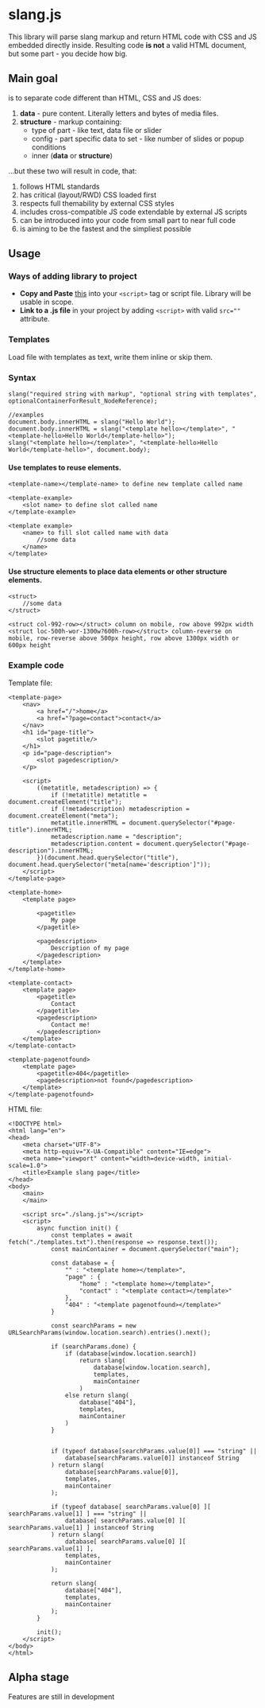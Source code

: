 # slang.js

This library will parse slang markup and return HTML code with CSS and JS embedded directly inside. Resulting code **is not** a valid HTML document, but some part - you decide how big.

## Main goal

is to separate code different than HTML, CSS and JS does:

1. **data** - pure content. Literally letters and bytes of media files.
2. **structure** - markup containing: 
    - type of part - like text, data file or slider
    - config - part specific data to set - like number of slides or popup conditions
    - inner (**data** or **structure**)

...but these two will result in code, that:
1. follows HTML standards
2. has critical (layout/RWD) CSS loaded first
3. respects full themability by external CSS styles
4. includes cross-compatible JS code extendable by external JS scripts
5. can be introduced into your code from small part to near full code
6. is aiming to be the fastest and the simpliest possible

## Usage

### Ways of adding library to project

- **Copy and Paste** [this](https://raw.githubusercontent.com/grezisek/grezisek-libraries/main/slang/slang.js) into your `<script>` tag or script file. Library will be usable in scope.
- **Link to a .js file** in your project by adding `<script>` with valid `src=""` attribute.

### Templates

Load file with templates as text, write them inline or skip them.

### Syntax
```
slang("required string with markup", "optional string with templates", optionalContainerForResult_NodeReference);

//examples
document.body.innerHTML = slang("Hello World");
document.body.innerHTML = slang("<template hello></template>", "<template-hello>Hello World</template-hello>");
slang("<template hello></template>", "<template-hello>Hello World</template-hello>", document.body);
```


#### Use templates to reuse elements.

```
<template-name></template-name> to define new template called name

<template-example>
    <slot name> to define slot called name
</template-example>

<template example>
    <name> to fill slot called name with data
        //some data 
    </name>
</template>
```

#### Use structure elements to place data elements or other structure elements.

```
<struct>
    //some data
</struct>

<struct col-992-row></struct> column on mobile, row above 992px width
<struct loc-500h-wor-1300w?600h-row></struct> column-reverse on mobile, row-reverse above 500px height, row above 1300px width or 600px height
```

### Example code

Template file:

```
<template-page>
    <nav>
        <a href="/">home</a>
        <a href="?page=contact">contact</a>
    </nav>
    <h1 id="page-title">
        <slot pagetitle/>
    </h1>
    <p id="page-description">
        <slot pagedescription/>
    </p>
    
    <script>
        ((metatitle, metadescription) => {
            if (!metatitle) metatitle = document.createElement("title");
            if (!metadescription) metadescription = document.createElement("meta");
            metatitle.innerHTML = document.querySelector("#page-title").innerHTML;
            metadescription.name = "description";
            metadescription.content = document.querySelector("#page-description").innerHTML;
        })(document.head.querySelector("title"), document.head.querySelector("meta[name='description']"));
    </script>
</template-page>

<template-home>
    <template page>
    
        <pagetitle>
            My page
        </pagetitle>
        
        <pagedescription>
            Description of my page
        </pagedescription>
    </template>
</template-home>

<template-contact>
    <template page>
        <pagetitle>
            Contact
        </pagetitle>
        <pagedescription>
            Contact me!
        </pagedescription>
    </template>
</template-contact>

<template-pagenotfound>
    <template page>
        <pagetitle>404</pagetitle>
        <pagedescription>not found</pagedescription>
    </template>
</template-pagenotfound>

```

HTML file:

```
<!DOCTYPE html>
<html lang="en">
<head>
    <meta charset="UTF-8">
    <meta http-equiv="X-UA-Compatible" content="IE=edge">
    <meta name="viewport" content="width=device-width, initial-scale=1.0">
    <title>Example slang page</title>
</head>
<body>
    <main>
    </main>

    <script src="./slang.js"></script>
    <script>
        async function init() {
            const templates = await fetch("./templates.txt").then(response => response.text());
            const mainContainer = document.querySelector("main");

            const database = {
                "" : "<template home></template>",
                "page" : {
                    "home" : "<template home></template>",
                    "contact" : "<template contact></template>"
                },
                "404" : "<template pagenotfound></template>"
            }

            const searchParams = new URLSearchParams(window.location.search).entries().next();

            if (searchParams.done) {
                if (database[window.location.search])
                    return slang(
                        database[window.location.search],
                        templates,
                        mainContainer
                    )
                else return slang(
                    database["404"],
                    templates,
                    mainContainer
                )
            }
                

            if (typeof database[searchParams.value[0]] === "string" ||
                database[searchParams.value[0]] instanceof String
            ) return slang(
                database[searchParams.value[0]],
                templates,
                mainContainer
            );
            
            if (typeof database[ searchParams.value[0] ][ searchParams.value[1] ] === "string" ||
                database[ searchParams.value[0] ][ searchParams.value[1] ] instanceof String
            ) return slang(
                database[ searchParams.value[0] ][ searchParams.value[1] ],
                templates,
                mainContainer
            );

            return slang(
                database["404"],
                templates,
                mainContainer
            );
        }

        init();
    </script>
</body>
</html>
```

## Alpha stage

Features are still in development
